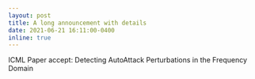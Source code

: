 ```yaml
---
layout: post
title: A long announcement with details
date: 2021-06-21 16:11:00-0400
inline: true
---
```


ICML Paper accept: Detecting AutoAttack Perturbations in the Frequency Domain

